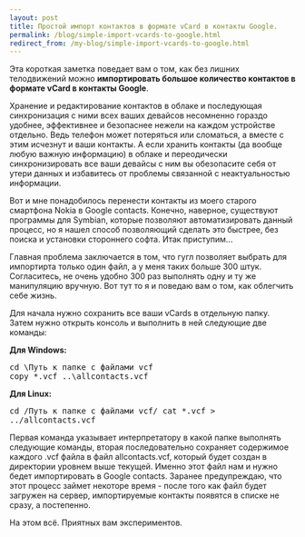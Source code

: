 ```yaml
---
layout: post
title: Простой импорт контактов в формате vCard в контакты Google.
permalink: /blog/simple-import-vcards-to-google.html
redirect_from: /my-blog/simple-import-vcards-to-google.html
---
```

Эта короткая заметка поведает вам о том, как без лишних телодвижений можно **импортировать большое количество контактов в формате vCard в контакты Google**.

Хранение и редактирование контактов в облаке и последующая синхронизация с ними всех ваших девайсов несомненно гораздо удобнее, эффективнее и безопаснее нежели на каждом устройстве отдельно. Ведь телефон может потеряться или сломаться, а вместе с этим исчезнут и ваши контакты. А если хранить контакты (да вообще любую важную информацию) в облаке и переодически синхронизировать все ваши девайсы с ним вы обезопасите себя от утери данных и избавитесь от проблемы связанной с неактуальностью информации.

Вот и мне понадобилось перенести контакты из моего старого смартфона Nokia в Google contacts. Конечно, наверное, существуют программы для Symbian, которые позволяют автоматизировать данный процесс, но я нашел способ позволяющий сделать это быстрее, без поиска и установки стороннего софта. Итак приступим...
<!--more-->
Главная проблема заключается в том, что гугл позволяет выбрать для импортирта только один файл, а у меня таких больше 300 штук. Согласитесь, не очень удобно 300 раз выполнять одну и ту же манипуляцию вручную. Вот тут то я и поведаю вам о том, как облегчить себе жизнь.

Для начала нужно сохранить все ваши vCards в отдельную папку. Затем нужно открыть консоль и выполнить в ней следующие две команды:

**Для Windows:**

<kbd class="pre">cd \Путь к папке с файлами vcf\
copy *.vcf ..\allcontacts.vcf</kbd>

**Для Linux:**

<kbd class="pre">cd /Путь к папке с файлами vcf/
cat *.vcf > ../allcontacts.vcf</kbd>

Первая команда указывает интерпретатору в какой папке выполнять следующие команды, вторая последовательно сохраняет содержимое каждого .vcf файла в файл allcontacts.vcf, который будет создан в директории уровнем выше текущей. Именно этот файл нам и нужно бедет импортировать в Google contacts. Заранее предупреждаю, что этот процесс займет некоторе время - после того как файл будет загружен на сервер, импортируемые контакты появятся в списке не сразу, а постепенно.

На этом всё. Приятных вам экспериментов.
